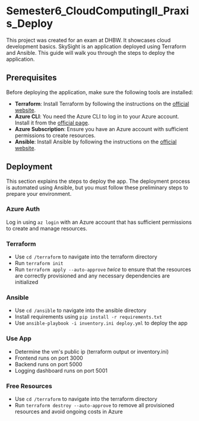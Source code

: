 # Semester6_CloudComputingII_Praxis_Deploy
This project was created for an exam at DHBW. It showcases cloud development basics.
SkySight is an application deployed using Terraform and Ansible. This guide will walk you through the steps to deploy the application.
## Prerequisites
Before deploying the application, make sure the following tools are installed:
- **Terraform**: Install Terraform by following the instructions on the [official website](https://www.terraform.io/downloads).
- **Azure CLI**: You need the Azure CLI to log in to your Azure account. Install it from the [official page](https://learn.microsoft.com/en-us/cli/azure/install-azure-cli).
- **Azure Subscription**: Ensure you have an Azure account with sufficient permissions to create resources.
- **Ansible**: Install Ansible by following the instructions on the [official website](https://docs.ansible.com/ansible/latest/installation_guide/intro_installation.html).
## Deployment
This section explains the steps to deploy the app. The deployment process is automated using Ansible, but you must follow these preliminary steps to prepare your environment.
### Azure Auth
Log in using `az login` with an Azure account that has sufficient permissions to create and manage resources.
### Terraform 
- Use `cd /terraform` to navigate into the terraform directory
- Run `terraform init` 
- Run `terraform apply --auto-approve` *twice* to ensure that the resources are correctly provisioned and any necessary dependencies are initialized
### Ansible
- Use `cd /ansible` to navigate into the ansible directory
- Install requirements using `pip install -r requirements.txt`
- Use `ansible-playbook -i inventory.ini deploy.yml` to deploy the app
### Use App
- Determine the vm's public ip (terraform output or inventory.ini)
- Frontend runs on port 3000
- Backend runs on port 5000
- Logging dashboard runs on port 5001
### Free Resources
- Use `cd /terraform` to navigate into the terraform directory
- Run `terraform destroy --auto-approve` to remove all provisioned resources and avoid ongoing costs in Azure 
